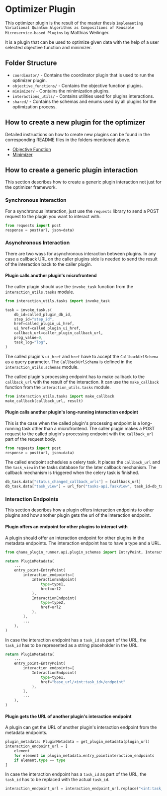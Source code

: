 <!-- help me write a readme for the optimizer plugin -->
# Optimizer Plugin

This optimizer plugin is the result of the master thesis `Implementing Variational Quantum Algorithms as Compositions of Reusable Microservice-based Plugins` by Matthias Weilinger.

It is a plugin that can be used to optimize given data with the help of a user selected objective function and minimizer.

## Folder Structure

* `coordinator/` - Contains the coordinator plugin that is used to run the optimizer plugin.
* `objective_functions/` - Contains the objective function plugins.
* `minimizer/` - Contains the minimization plugins.
* `interactions_utils/` - Contains utilities used for plugins interactions.
* `shared/` - Contains the schemas and enums used by all plugins for the optimization process.

## How to create a new plugin for the optimizer

Detailed instructions on how to create new plugins can be found in the corresponding README files in the folders mentioned above.

* [Objective Function](objective_functions/README.md)
* [Minimizer](minimizer/README.md)

## How to create a generic plugin interaction

This section describes how to create a generic plugin interaction not just for the optimizer framework.

### Synchronous Interaction

For a synchronous interaction, just use the `requests` library to send a POST request to the plugin you want to interact with.

```python
from requests import post
response = post(url, json=data)
```

### Asynchronous Interaction

There are two ways for asynchronous interaction between plugins.
In any case a callback URL on the caller plugins side is needed to send the result of the interaction back to the caller plugin.

#### Plugin calls another plugin's microfrontend

The caller plugin should use the `invoke_task` function from the `interaction_utils.tasks` module.

```python
from interaction_utils.tasks import invoke_task

task = invoke_task.s(
    db_id=called_plugin_db_id,
    step_id="step_id",
    href=called_plugin_ui_href,
    ui_href=called_plugin_ui_href,
    callback_url=caller_plugin_callback_url,
    prog_value=0,
    task_log="log",
)
```

The called plugin's `ui_href` and `href` have to accept the `CallbackUrlSchema` as a query parameter.
The `CallbackUrlSchema` is defined in the `interaction_utils.schemas` module.

The called plugin's processing endpoint has to make callback to the `callback_url` with the result of the interaction.
It can use the `make_callback` function from the `interaction_utils.tasks` module.

```python
from interaction_utils.tasks import make_callback
make_callback(callback_url, result)
```

#### Plugin calls another plugin's long-running interaction endpoint

This is the case when the called plugin's processing endpoint is a long-running task other than a microfrontend.
The caller plugin makes a POST request to the called plugin's processing endpoint with the `callback_url` part of the request body.

```python
from requests import post
response = post(url, json=data)
```

The called endpoint schedules a celery task.
It places the `callback_url` and the `task_view` in the tasks database for the later callback mechanism.
The callback mechanism is triggered when the celery task is finished.

```python
db_task.data["status_changed_callback_urls"] = [callback_url]
db_task.data["task_view"] = url_for("tasks-api.TaskView", task_id=db_task.id, _external=True)
```

### Interaction Endpoints

This section describes how a plugin offers interaction endpoints to other plugins and how another plugin gets the url of the interaction endpoint.

#### Plugin offers an endpoint for other plugins to interact with

A plugin should offer an interaction endpoint for other plugins in the metadata endpoints.
The interaction endpoint has to have a type and a URL.

```python
from qhana_plugin_runner.api.plugin_schemas import EntryPoint, InteractionEndpoint, PluginMetadata

return PluginMetadata(
    ...
    entry_point=EntryPoint(
        interaction_endpoints=[
            InteractionEndpoint(
                type=type1,
                href=url2
            ),
            InteractionEndpoint(
                type=type2,
                href=url2
            ),
        ],
        ...
    ),
)
```

In case the interaction endpoint has a `task_id` as part of the URL, the `task_id` has to be represented as a string placeholder in the URL.

```python
return PluginMetadata(
    ...
    entry_point=EntryPoint(
        interaction_endpoints=[
            InteractionEndpoint(
                type=type1,
                href="base_url/<int:task_id>/endpoint"
            ),
        ],
        ...
    ),
)
```

#### Plugin gets the URL of another plugin's interaction endpoint

A plugin can get the URL of another plugin's interaction endpoint from the metadata endpoints.

```python
plugin_metadata: PluginMetadata = get_plugin_metadata(plugin_url)
interaction_endpoint_url = [
    element
    for element in plugin_metadata.entry_pointinteraction_endpoints
    if element.type == type
]
```

In case the interaction endpoint has a `task_id` as part of the URL, the `task_id` has to be replaced with the actual `task_id`.

```python
interaction_endpoint_url = interaction_endpoint_url.replace("<int:task_id>", str(task_id))
```
